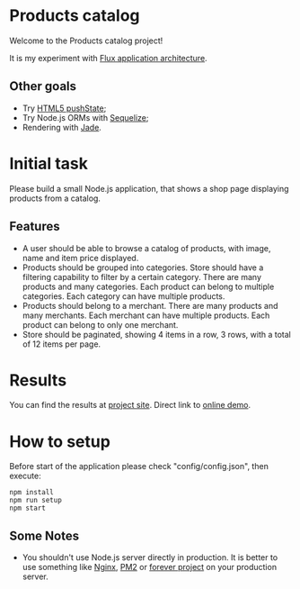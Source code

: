 # Products catalog

Welcome to the Products catalog project!

It is my experiment with [Flux application architecture](https://facebook.github.io/flux/).

## Other goals

* Try [HTML5 pushState](https://developer.mozilla.org/en-US/docs/Web/Guide/API/DOM/Manipulating_the_browser_history);
* Try Node.js ORMs with [Sequelize](https://github.com/sequelize/sequelize);
* Rendering with [Jade](http://jade-lang.com/).

# Initial task

Please build a small Node.js application, that shows a shop page displaying products from a catalog.

## Features

* A user should be able to browse a catalog of products, with image, name and item price displayed.
* Products should be grouped into categories. Store should have a filtering capability to filter by a certain category. There are many products and many categories. Each product can belong to multiple categories. Each category can have multiple products.
* Products should belong to a merchant. There are many products and many merchants. Each merchant can have multiple products. Each product can belong to only one merchant.
* Store should be paginated, showing 4 items in a row, 3 rows, with a total of 12 items per page.

# Results

You can find the results at [project site](http://abelyaev.net/). Direct link to [online demo](http://catalog.abelyaev.net/).

# How to setup

Before start of the application please check "config/config.json", then execute:

    npm install
    npm run setup
    npm start

## Some Notes

* You shouldn't use Node.js server directly in production. It is better to use something like [Nginx](http://nginx.org/), [PM2](https://github.com/Unitech/pm2) or [forever project](https://github.com/foreverjs/forever) on your production server.
